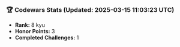 ### 🏆 Codewars Stats (Updated: 2025-03-15 11:03:23 UTC)

- **Rank:** 8 kyu
- **Honor Points:** 3
- **Completed Challenges:** 1
